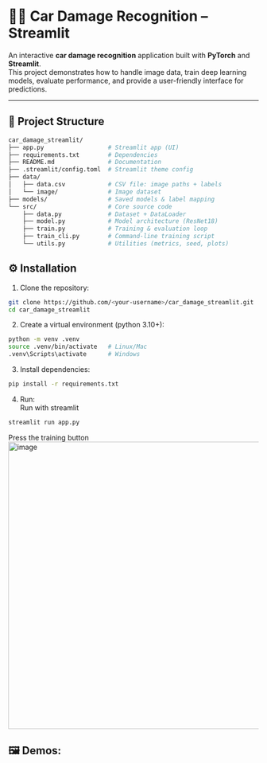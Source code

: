# 🚗🔧 Car Damage Recognition – Streamlit

An interactive **car damage recognition** application built with **PyTorch** and **Streamlit**.  
This project demonstrates how to handle image data, train deep learning models, evaluate performance, and provide a user-friendly interface for predictions.

---

## 📂 Project Structure

```bash
car_damage_streamlit/
├── app.py                  # Streamlit app (UI)
├── requirements.txt        # Dependencies
├── README.md               # Documentation
├── .streamlit/config.toml  # Streamlit theme config
├── data/
│   ├── data.csv            # CSV file: image paths + labels
│   └── image/              # Image dataset
├── models/                 # Saved models & label mapping
└── src/                    # Core source code
    ├── data.py             # Dataset + DataLoader
    ├── model.py            # Model architecture (ResNet18)
    ├── train.py            # Training & evaluation loop
    ├── train_cli.py        # Command-line training script
    └── utils.py            # Utilities (metrics, seed, plots)
```
## ⚙️ Installation
1. Clone the repository:
```bash
git clone https://github.com/<your-username>/car_damage_streamlit.git
cd car_damage_streamlit
```
2. Create a virtual environment (python 3.10+):
```bash
python -m venv .venv
source .venv/bin/activate   # Linux/Mac
.venv\Scripts\activate      # Windows
```
3. Install dependencies:
```bash
pip install -r requirements.txt
```
4. Run:  
Run with streamlit
```bash
streamlit run app.py
```
Press the training button  
<img width="896" height="577" alt="image" src="https://github.com/user-attachments/assets/102d5ef6-2406-4792-93a8-ae2a3ed71d71" />  


## 🖼 Demos:

